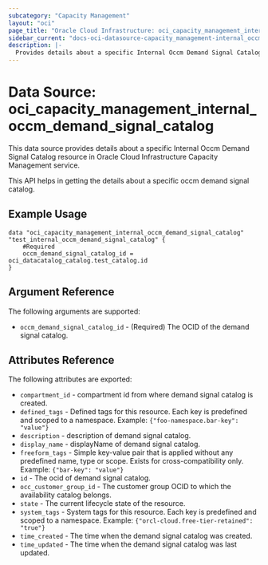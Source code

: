 ```yaml
---
subcategory: "Capacity Management"
layout: "oci"
page_title: "Oracle Cloud Infrastructure: oci_capacity_management_internal_occm_demand_signal_catalog"
sidebar_current: "docs-oci-datasource-capacity_management-internal_occm_demand_signal_catalog"
description: |-
  Provides details about a specific Internal Occm Demand Signal Catalog in Oracle Cloud Infrastructure Capacity Management service
---
```


# Data Source: oci_capacity_management_internal_occm_demand_signal_catalog
This data source provides details about a specific Internal Occm Demand Signal Catalog resource in Oracle Cloud Infrastructure Capacity Management service.

This API helps in getting the details about a specific occm demand signal catalog.


## Example Usage

```hcl
data "oci_capacity_management_internal_occm_demand_signal_catalog" "test_internal_occm_demand_signal_catalog" {
	#Required
	occm_demand_signal_catalog_id = oci_datacatalog_catalog.test_catalog.id
}
```

## Argument Reference

The following arguments are supported:

* `occm_demand_signal_catalog_id` - (Required) The OCID of the demand signal catalog. 


## Attributes Reference

The following attributes are exported:

* `compartment_id` - compartment id from where demand signal catalog is created. 
* `defined_tags` - Defined tags for this resource. Each key is predefined and scoped to a namespace. Example: `{"foo-namespace.bar-key": "value"}` 
* `description` - description of demand signal catalog. 
* `display_name` - displayName of demand signal catalog. 
* `freeform_tags` - Simple key-value pair that is applied without any predefined name, type or scope. Exists for cross-compatibility only. Example: `{"bar-key": "value"}` 
* `id` - The ocid of demand signal catalog. 
* `occ_customer_group_id` - The customer group OCID to which the availability catalog belongs.
* `state` - The current lifecycle state of the resource. 
* `system_tags` - System tags for this resource. Each key is predefined and scoped to a namespace. Example: `{"orcl-cloud.free-tier-retained": "true"}` 
* `time_created` - The time when the demand signal catalog was created. 
* `time_updated` - The time when the demand signal catalog was last updated. 

